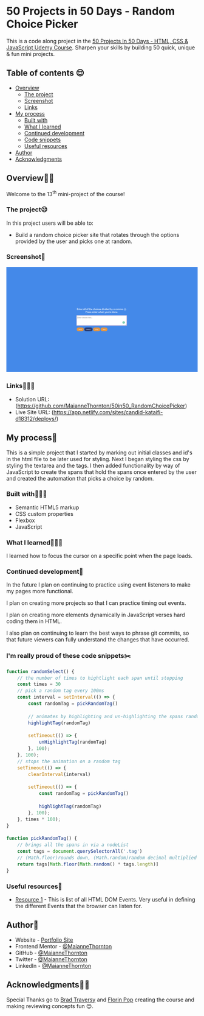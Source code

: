 # 50 Projects in 50 Days - Random Choice Picker

This is a code along project in the [50 Projects In 50 Days - HTML, CSS & JavaScript Udemy Course](https://www.udemy.com/course/50-projects-50-days/). Sharpen your skills by building 50 quick, unique & fun mini projects.

## Table of contents 😌

- [Overview](#overview)
  - [The project](#the-project)
  - [Screenshot](#screenshot)
  - [Links](#links)
- [My process](#my-process)
  - [Built with](#built-with)
  - [What I learned](#what-i-learned)
  - [Continued development](#continued-development)
  - [Code snippets](#im-really-proud-of-these-code-snippets%EF%B8%8F)
  - [Useful resources](#useful-resources)
- [Author](#author)
- [Acknowledgments](#acknowledgments)

## Overview👋🏾

Welcome to the 13<sup>th</sup> mini-project of the course!

### The project😥

In this project users will be able to:

- Build a random choice picker site that rotates through the options provided by the user and picks one at random.

### Screenshot🌇

![](./screenshot.png)

### Links👩🏾‍💻

- Solution URL: (https://github.com/MaianneThornton/50in50_RandomChoicePicker)
- Live Site URL: (https://app.netlify.com/sites/candid-kataifi-d18312/deploys/)

## My process💭

This is a simple project that I started by marking out initial classes and id's in the html file to be later used for styling. Next I began styling the css by styling the textarea and the tags. I then added functionality by way of JavaScript to create the spans that hold the spans once entered by the user and created the automation that picks a choice by random.

### Built with👷🏾‍♀️

- Semantic HTML5 markup
- CSS custom properties
- Flexbox
- JavaScript

### What I learned👩🏾‍🏫

I learned how to focus the cursor on a specific point when the page loads.


### Continued development🔮

In the future I plan on continuing to practice using event listeners to make my pages more functional.

I plan on creating more projects so that I can practice timing out events.

I plan on creating more elements dynamically in JavaScript verses hard coding them in HTML.

I also plan on continuing to learn the best ways to phrase git commits, so that future viewers can fully understand the changes that have occurred.

### I'm really proud of these code snippets✂️


```js
function randomSelect() {
    // the number of times to hightlight each span until stopping
    const times = 30
    // pick a random tag every 100ms
    const interval = setInterval(() => {
        const randomTag = pickRandomTag()

        // animates by highlighting and un-highlighting the spans randomly
        highlightTag(randomTag)

        setTimeout(() => {
            unHighlightTag(randomTag)
        }, 100);
    }, 100);
    // stops the animation on a random tag
    setTimeout(() => {
        clearInterval(interval)

        setTimeout(() => {
            const randomTag = pickRandomTag()

            highlightTag(randomTag)
        }, 100);
    }, times * 100);
}

function pickRandomTag() {
    // brings all the spans in via a nodeList
    const tags = document.querySelectorAll('.tag')
    // (Math.floor)rounds down, (Math.random)random decimal multiplied by the length of the tags nodeList
    return tags[Math.floor(Math.random() * tags.length)]
}
```

### Useful resources📖

- [Resource 1](https://www.w3schools.com/jsref/dom_obj_event.asp) - This is list of all HTML DOM Events. Very useful in defining the different Events that the browser can listen for.

## Author🔎

- Website - [Portfolio Site](https://www.maiannethornton.com/Portfolio/index.html)
- Frontend Mentor - [@MaianneThornton](https://www.frontendmentor.io/profile/MaianneThornton)
- GitHub - [@MaianneThornton](GitHub.com/MaianneThornton)
- Twitter - [@MaianneThornton](https://twitter.com/MaianneThornton)
- LinkedIn - [@MaianneThornton](https://www.linkedin.com/in/maiannethornton/)

## Acknowledgments🙏🏾

Special Thanks go to [Brad Traversy](http://www.traversymedia.com/) and [Florin Pop](http://www.florin-pop.com/) creating the course and making reviewing concepts fun 😊.
